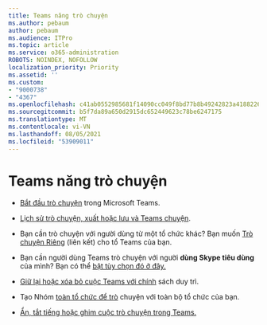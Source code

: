 ```yaml
---
title: Teams năng trò chuyện
ms.author: pebaum
author: pebaum
ms.audience: ITPro
ms.topic: article
ms.service: o365-administration
ROBOTS: NOINDEX, NOFOLLOW
localization_priority: Priority
ms.assetid: ''
ms.custom:
- "9000738"
- "4367"
ms.openlocfilehash: c41ab0552985681f14090cc049f8bd77b8b49242823a418822674cd21dea0f77
ms.sourcegitcommit: b5f7da89a650d2915dc652449623c78be6247175
ms.translationtype: MT
ms.contentlocale: vi-VN
ms.lasthandoff: 08/05/2021
ms.locfileid: "53909011"
---
```

# <a name="teams-chat-functionality"></a>Teams năng trò chuyện

- [Bắt đầu trò chuyện](https://support.office.com/article/start-a-chat-in-teams-0c71b32b-c050-4930-a887-5afbe742b3d8) trong Microsoft Teams.

- [Lịch sử trò chuyện, xuất hoặc lưu và Teams chuyện](https://docs.microsoft.com/alchemyinsights/chat-history-in-microsoft-teams).

- Bạn cần trò chuyện với người dùng từ một tổ chức khác? Bạn muốn [Trò chuyện Riêng](https://docs.microsoft.com/microsoftteams/native-chat-for-external-users) (liên kết) cho tổ Teams của bạn.

- Bạn cần người dùng Teams trò chuyện với người **dùng Skype tiêu dùng** của mình? Bạn có thể [bật tùy chọn đó ở đây.](https://docs.microsoft.com/microsoftteams/manage-external-access#step-1---enable-your-organization-to-communicate-with-another-teams-organization) 

- [Giữ lại hoặc xóa bỏ cuộc Teams với chính](https://docs.microsoft.com/microsoftteams/retention-policies) sách duy trì.

- Tạo Nhóm [toàn tổ chức để trò](https://docs.microsoft.com/microsoftteams/create-an-org-wide-team) chuyện với toàn bộ tổ chức của bạn.

- [Ẩn, tắt tiếng hoặc ghim cuộc trò chuyện trong Teams.](https://support.office.com/article/hide-mute-or-pin-a-chat-in-teams-9aee02ef-713d-495b-8a73-9762d8e4b066)
